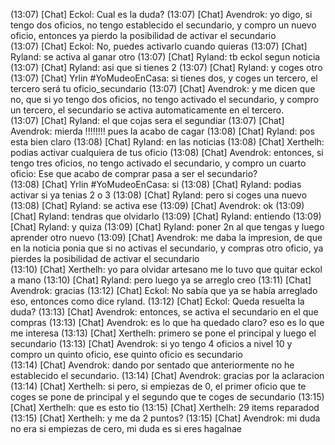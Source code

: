 (13:07) [Chat] Eckol: Cual es la duda?
(13:07) [Chat] Avendrok: yo digo, si tengo dos oficios, no tengo establecido el secundario, y compro un nuevo
oficio, entonces ya pierdo la posibilidad de activar el secundario                                               
(13:07) [Chat] Eckol: No, puedes activarlo cuando quieras
(13:07) [Chat] Ryland: se activa al ganar otro
(13:07) [Chat] Ryland: tb eckol segun noticia
(13:07) [Chat] Ryland: asi que si tienes 2
(13:07) [Chat] Ryland: y coges otro
(13:07) [Chat] Yrlin #YoMudeoEnCasa: si tienes dos, y coges un tercero, el tercero será tu oficio_secundario
(13:07) [Chat] Avendrok: y me dicen que no, que si yo tengo dos oficios, no tengo activado el secundario, y
compro un tercero, el secundario se activa automaticamente en el tercero.                                        
(13:07) [Chat] Ryland: el que cojas sera el segundiar
(13:07) [Chat] Avendrok: mierda !!!!!!!! pues la acabo de cagar
(13:08) [Chat] Ryland: pos esta bien claro
(13:08) [Chat] Ryland: en las noticias
(13:08) [Chat] Xerthelh: podias activar cualquiera de tus oficio
(13:08) [Chat] Avendrok: entonces, si tengo tres oficios, no tengo activado el secundario, y compro un cuarto
oficio: Ese que acabo de comprar pasa a ser el secundario?                                                       
(13:08) [Chat] Yrlin #YoMudeoEnCasa: si
(13:08) [Chat] Ryland: podias activar si ya tenias 2 o 3
(13:08) [Chat] Ryland: pero si coges una nuevo
(13:08) [Chat] Ryland: se activa ese
(13:09) [Chat] Avendrok: ok
(13:09) [Chat] Ryland: tendras que olvidarlo
(13:09) [Chat] Ryland: entiendo
(13:09) [Chat] Ryland: y quiza
(13:09) [Chat] Ryland: poner 2n al que tengas y luego aprender otro nuevo
(13:09) [Chat] Avendrok: me daba la impresion, de que en la noticia ponia que si no activas el secundario, y
compras otro oficio, ya pierdes la posibilidad de activar el secundario                                          
(13:10) [Chat] Xerthelh: yo para olvidar artesano me lo tuvo que quitar eckol a mano
(13:10) [Chat] Ryland: pero luego ya se arreglo creo
(13:11) [Chat] Avendrok: gracias
(13:12) [Chat] Eckol: No sabía que ya se había arreglado eso, entonces como dice ryland.
(13:12) [Chat] Eckol: Queda resuelta la duda?
(13:13) [Chat] Avendrok: entonces, se activa el secundario en el que compras
(13:13) [Chat] Avendrok: es lo que ha quedado claro? eso es lo que me interesa
(13:13) [Chat] Xerthelh: primero se pone el principal y luego el secundario
(13:13) [Chat] Avendrok: si yo tengo 4 oficios a nivel 10 y compro un quinto oficio, ese quinto oficio es
secundario                                                                                                       
(13:14) [Chat] Avendrok: dando por sentado que anteriormente no he establecido el secundario.
(13:14) [Chat] Avendrok: gracias por la aclaracion
(13:14) [Chat] Xerthelh: si pero, si empiezas de 0, el primer oficio que te coges se pone de principal y el
segundo que te coges de secundario
(13:15) [Chat] Xerthelh: que es esto tio
(13:15) [Chat] Xerthelh: 29 items reparadod
(13:15) [Chat] Xerthelh: y me da 2 puntos?
(13:15) [Chat] Avendrok: mi duda no era si empiezas de cero, mi duda es si eres hagalnae